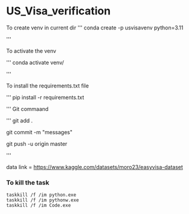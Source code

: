 # US_Visa_verification

To create venv in current dir
'''
conda create -p usvisavenv python=3.11

'''

To activate the venv

'''
conda activate venv/

'''

To install the requirements.txt file

'''
pip install -r requirements.txt

'''
Git commaand

'''
git add .

git commit -m "messages"

git push -u origin master


'''

data link = https://www.kaggle.com/datasets/moro23/easyvisa-dataset

### To kill the task
```
taskkill /f /im python.exe 
taskkill /f /im pythonw.exe
taskkill /f /im Code.exe
```

